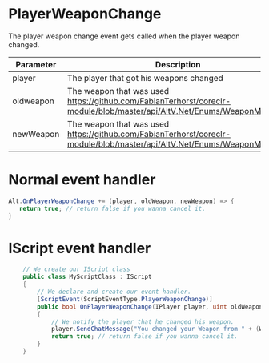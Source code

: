 # PlayerWeaponChange
The player weapon change event gets called when the player weapon changed.

| Parameter | Description  |
|-----------|--------------|
| player    | The player that got his weapons changed |
| oldweapon | The weapon that was used https://github.com/FabianTerhorst/coreclr-module/blob/master/api/AltV.Net/Enums/WeaponModel.cs |
| newWeapon | The weapon that was used https://github.com/FabianTerhorst/coreclr-module/blob/master/api/AltV.Net/Enums/WeaponModel.cs |

# Normal event handler

```csharp
Alt.OnPlayerWeaponChange += (player, oldWeapon, newWeapon) => {
   return true; // return false if you wanna cancel it.
}
```

# IScript event handler
```csharp
    // We create our IScript class
    public class MyScriptClass : IScript
    {
        // We declare and create our event handler. 
        [ScriptEvent(ScriptEventType.PlayerWeaponChange)]
        public bool OnPlayerWeaponChange(IPlayer player, uint oldWeapon, uint newWeapon)
        {
            // We notify the player that he changed his weapon.
            player.SendChatMessage("You changed your Weapon from " + (WeaponModel)oldWeapon + " to " + (WeaponModel)newWeapon);
            return true; // return false if you wanna cancel it.
        }
    }
```
